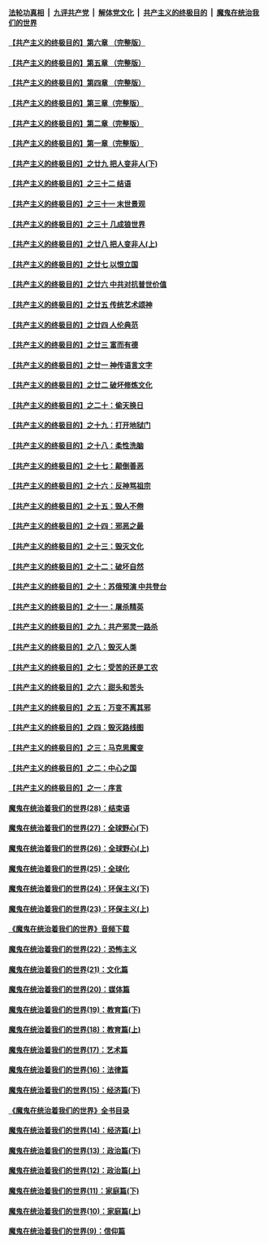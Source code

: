 

####  [法轮功真相](../../../../basic/blob/master/README.md?t=04070130) &nbsp;|&nbsp; [九评共产党](../../../../9ping.md/blob/master/README.md?t=04070130) &nbsp;|&nbsp; [解体党文化](../../../../jtdwh.md/blob/master/README.md?t=04070130)  &nbsp;|&nbsp; [共产主义的终极目的](../../../../gczydzjmd.md/blob/master/README.md?t=04070130) &nbsp;|&nbsp; [魔鬼在统治我们的世界](../../../../mgztzwmdsj.md/blob/master/README.md?t=04070130) 

#### [【共产主义的终极目的】第六章 （完整版）](../pages/nsc422/n11428913.md?t=04070130) 

#### [【共产主义的终极目的】第五章 （完整版）](../pages/nsc422/n11428912.md?t=04070130) 

#### [【共产主义的终极目的】第四章 （完整版）](../pages/nsc422/n11428907.md?t=04070130) 

#### [【共产主义的终极目的】第三章（完整版）](../pages/nsc422/n11428848.md?t=04070130) 

#### [【共产主义的终极目的】第二章（完整版）](../pages/nsc422/n11428831.md?t=04070130) 

#### [【共产主义的终极目的】第一章（完整版）](../pages/nsc422/n11417651.md?t=04070130) 

#### [【共产主义的终极目的】之廿九 把人变非人(下)](../pages/nsc422/n11344140.md?t=04070130) 

#### [【共产主义的终极目的】之三十二 结语](../pages/nsc422/n11360535.md?t=04070130) 

#### [【共产主义的终极目的】之三十一 末世景观](../pages/nsc422/n11351129.md?t=04070130) 

#### [【共产主义的终极目的】之三十 几成狼世界](../pages/nsc422/n11348280.md?t=04070130) 

#### [【共产主义的终极目的】之廿八 把人变非人(上)](../pages/nsc422/n11340492.md?t=04070130) 

#### [【共产主义的终极目的】之廿七 以恨立国](../pages/nsc422/n11336944.md?t=04070130) 

#### [【共产主义的终极目的】之廿六 中共对抗普世价值](../pages/nsc422/n11324785.md?t=04070130) 

#### [【共产主义的终极目的】之廿五 传统艺术颂神](../pages/nsc422/n11296396.md?t=04070130) 

#### [【共产主义的终极目的】之廿四 人伦典范](../pages/nsc422/n11296397.md?t=04070130) 

#### [【共产主义的终极目的】之廿三 富而有德](../pages/nsc422/n11283598.md?t=04070130) 

#### [【共产主义的终极目的】之廿一 神传语言文字](../pages/nsc422/n11263265.md?t=04070130) 

#### [【共产主义的终极目的】之廿二 破坏修炼文化](../pages/nsc422/n11245728.md?t=04070130) 

#### [【共产主义的终极目的】之二十：偷天换日](../pages/nsc422/n11238846.md?t=04070130) 

#### [【共产主义的终极目的】之十九：打开地狱门](../pages/nsc422/n11206376.md?t=04070130) 

#### [【共产主义的终极目的】之十八：柔性洗脑](../pages/nsc422/n11199994.md?t=04070130) 

#### [【共产主义的终极目的】之十七：颠倒善恶](../pages/nsc422/n11179782.md?t=04070130) 

#### [【共产主义的终极目的】之十六：反神骂祖宗](../pages/nsc422/n11166798.md?t=04070130) 

#### [【共产主义的终极目的】之十五：毁人不倦](../pages/nsc422/n11166792.md?t=04070130) 

#### [【共产主义的终极目的】之十四：邪恶之最](../pages/nsc422/n11150249.md?t=04070130) 

#### [【共产主义的终极目的】之十三：毁灭文化](../pages/nsc422/n11135227.md?t=04070130) 

#### [【共产主义的终极目的】之十二：破坏自然](../pages/nsc422/n11135214.md?t=04070130) 

#### [【共产主义的终极目的】之十：苏俄预演 中共登台](../pages/nsc422/n11118424.md?t=04070130) 

#### [【共产主义的终极目的】之十一：屠杀精英](../pages/nsc422/n11118442.md?t=04070130) 

#### [【共产主义的终极目的】之九：共产邪灵一路杀](../pages/nsc422/n11114139.md?t=04070130) 

#### [【共产主义的终极目的】之八：毁灭人类](../pages/nsc422/n11108503.md?t=04070130) 

#### [【共产主义的终极目的】之七：受苦的还是工农](../pages/nsc422/n11101809.md?t=04070130) 

#### [【共产主义的终极目的】之六：甜头和苦头](../pages/nsc422/n11096971.md?t=04070130) 

#### [【共产主义的终极目的】之五：万变不离其邪](../pages/nsc422/n11091285.md?t=04070130) 

#### [【共产主义的终极目的】之四：毁灭路线图](../pages/nsc422/n11086284.md?t=04070130) 

#### [【共产主义的终极目的】之三：马克思魔变](../pages/nsc422/n11061941.md?t=04070130) 

#### [【共产主义的终极目的】之二：中心之国](../pages/nsc422/n11047728.md?t=04070130) 

#### [【共产主义的终极目的】之一：序言](../pages/nsc422/n11086077.md?t=04070130) 

#### [魔鬼在统治着我们的世界(28)：结束语](../pages/nsc422/n10936246.md?t=04070130) 

#### [魔鬼在统治着我们的世界(27)：全球野心(下)](../pages/nsc422/n10928319.md?t=04070130) 

#### [魔鬼在统治着我们的世界(26)：全球野心(上)](../pages/nsc422/n10900318.md?t=04070130) 

#### [魔鬼在统治着我们的世界(25)：全球化](../pages/nsc422/n10788205.md?t=04070130) 

#### [魔鬼在统治着我们的世界(24)：环保主义(下)](../pages/nsc422/n10695307.md?t=04070130) 

#### [魔鬼在统治着我们的世界(23)：环保主义(上)](../pages/nsc422/n10688613.md?t=04070130) 

#### [《魔鬼在统治着我们的世界》音频下载](../pages/nsc422/n10635553.md?t=04070130) 

#### [魔鬼在统治着我们的世界(22)：恐怖主义](../pages/nsc422/n10614727.md?t=04070130) 

#### [魔鬼在统治着我们的世界(21)：文化篇](../pages/nsc422/n10597706.md?t=04070130) 

#### [魔鬼在统治着我们的世界(20)：媒体篇](../pages/nsc422/n10586579.md?t=04070130) 

#### [魔鬼在统治着我们的世界(19)：教育篇(下)](../pages/nsc422/n10564808.md?t=04070130) 

#### [魔鬼在统治着我们的世界(18)：教育篇(上)](../pages/nsc422/n10526970.md?t=04070130) 

#### [魔鬼在统治着我们的世界(17)：艺术篇](../pages/nsc422/n10499093.md?t=04070130) 

#### [魔鬼在统治着我们的世界(16)：法律篇](../pages/nsc422/n10485969.md?t=04070130) 

#### [魔鬼在统治着我们的世界(15)：经济篇(下)](../pages/nsc422/n10469975.md?t=04070130) 

#### [《魔鬼在统治着我们的世界》全书目录](../pages/nsc422/n10464261.md?t=04070130) 

#### [魔鬼在统治着我们的世界(14)：经济篇(上)](../pages/nsc422/n10457370.md?t=04070130) 

#### [魔鬼在统治着我们的世界(13)：政治篇(下)](../pages/nsc422/n10448270.md?t=04070130) 

#### [魔鬼在统治着我们的世界(12)：政治篇(上)](../pages/nsc422/n10444576.md?t=04070130) 

#### [魔鬼在统治着我们的世界(11)：家庭篇(下)](../pages/nsc422/n10440961.md?t=04070130) 

#### [魔鬼在统治着我们的世界(10)：家庭篇(上)](../pages/nsc422/n10435448.md?t=04070130) 

#### [魔鬼在统治着我们的世界(9)：信仰篇](../pages/nsc422/n10432159.md?t=04070130) 

